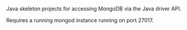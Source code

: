 Java skeleton projects for accessing MongoDB via the Java driver API.

Requires a running mongod instance running on port 27017.
